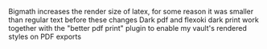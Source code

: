 Bigmath increases the render size of latex, for some reason it was smaller than regular text before these changes
Dark pdf and flexoki dark print work together with the "better pdf print" plugin to enable my vault's rendered styles on PDF exports
